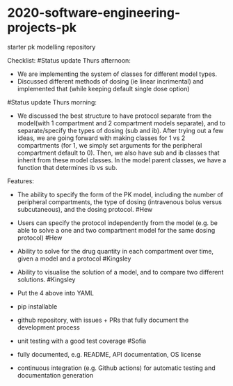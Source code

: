 # 2020-software-engineering-projects-pk
starter pk modelling repository

Checklist:
#Status update Thurs afternoon: 
- We are implementing the system of classes for different model types. 
- Discussed different methods of dosing (ie linear incrimental) and implemented that 
(while keeping default single dose option)
 
#Status update Thurs morning: 
- We discussed the best structure to have protocol separate from the model(with 1 
compartment and 2 compartment models separate), and to 
separate/specify the types of dosing (sub and ib). After trying out a few ideas, we are 
going forward with making classes for 1 vs 2 compartments (for 1, we simply set 
arguments for the peripheral compartment default to 0). Then, we also have sub and ib 
classes that inherit from these model classes. In the model parent classes, we have a 
function that determines ib vs sub. 


Features: 
- The ability to specify the form of the PK model, including the number of peripheral compartments, the type of dosing (intravenous bolus versus subcutaneous), and the dosing protocol. #Hew

- Users can specify the protocol independently from the model (e.g. be able to solve a one and two compartment model for the same dosing protocol) #Hew

- Ability to solve for the drug quantity in each compartment over time, given a model and a protocol #Kingsley

- Ability to visualise the solution of a model, and to compare two different solutions. #Kingsley

- Put the 4 above into YAML 

- pip installable

- github repository, with issues + PRs that fully document the development process

- unit testing with a good test coverage #Sofia

- fully documented, e.g. README, API documentation, OS license

- continuous integration (e.g. Github actions) for automatic testing and documentation generation
